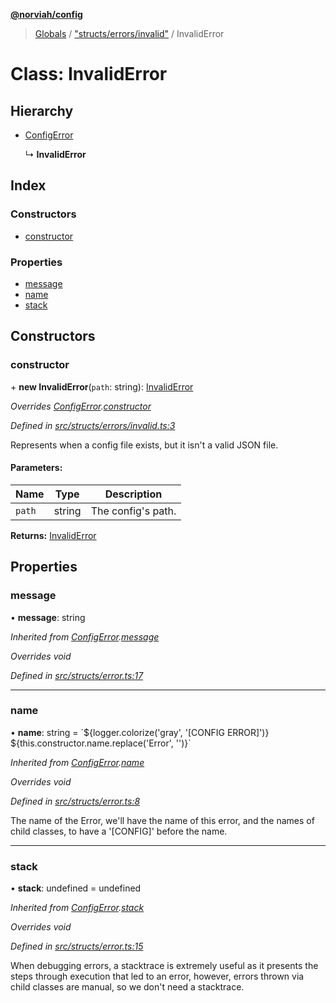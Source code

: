 **[@norviah/config](../README.md)**

> [Globals](../globals.md) / ["structs/errors/invalid"](../modules/_structs_errors_invalid_.md) / InvalidError

# Class: InvalidError

## Hierarchy

* [ConfigError](_structs_error_.configerror.md)

  ↳ **InvalidError**

## Index

### Constructors

* [constructor](_structs_errors_invalid_.invaliderror.md#constructor)

### Properties

* [message](_structs_errors_invalid_.invaliderror.md#message)
* [name](_structs_errors_invalid_.invaliderror.md#name)
* [stack](_structs_errors_invalid_.invaliderror.md#stack)

## Constructors

### constructor

\+ **new InvalidError**(`path`: string): [InvalidError](_structs_errors_invalid_.invaliderror.md)

*Overrides [ConfigError](_structs_error_.configerror.md).[constructor](_structs_error_.configerror.md#constructor)*

*Defined in [src/structs/errors/invalid.ts:3](https://github.com/Norviah/config/blob/d9b32fc/src/structs/errors/invalid.ts#L3)*

Represents when a config file exists, but it isn't a valid JSON file.

#### Parameters:

Name | Type | Description |
------ | ------ | ------ |
`path` | string | The config's path.  |

**Returns:** [InvalidError](_structs_errors_invalid_.invaliderror.md)

## Properties

### message

•  **message**: string

*Inherited from [ConfigError](_structs_error_.configerror.md).[message](_structs_error_.configerror.md#message)*

*Overrides void*

*Defined in [src/structs/error.ts:17](https://github.com/Norviah/config/blob/d9b32fc/src/structs/error.ts#L17)*

___

### name

•  **name**: string = \`${logger.colorize('gray', '[CONFIG ERROR]')} ${this.constructor.name.replace('Error', '')}\`

*Inherited from [ConfigError](_structs_error_.configerror.md).[name](_structs_error_.configerror.md#name)*

*Overrides void*

*Defined in [src/structs/error.ts:8](https://github.com/Norviah/config/blob/d9b32fc/src/structs/error.ts#L8)*

The name of the Error, we'll have the name of this error, and the names of
child classes, to have a '[CONFIG]' before the name.

___

### stack

•  **stack**: undefined = undefined

*Inherited from [ConfigError](_structs_error_.configerror.md).[stack](_structs_error_.configerror.md#stack)*

*Overrides void*

*Defined in [src/structs/error.ts:15](https://github.com/Norviah/config/blob/d9b32fc/src/structs/error.ts#L15)*

When debugging errors, a stacktrace is extremely useful as it presents the
steps through execution that led to an error, however, errors thrown via
child classes are manual, so we don't need a stacktrace.
